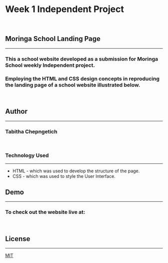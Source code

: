 # Week 1 Independent Project 
&nbsp;
##  Moringa School Landing Page
---
### This a school website developed as a submission for Moringa School weekly Independent project.
### Employing the HTML and CSS design concepts in reproducing the landing page of a school website illustrated below.

&nbsp;
&nbsp;




## Author
---
### Tabitha Chepngetich
&nbsp;
### Technology  Used
---
* HTML - which was used to develop the structure of the page.
* CSS - which was used to style the User Interface.
&nbsp;
## Demo
---
### To check out the website live at:
&nbsp;
## License
---

[MIT](https://opensource.org/licenses/MIT)

